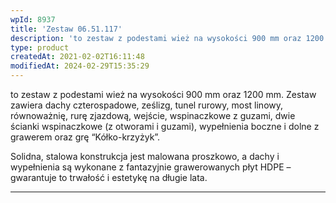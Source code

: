 ```yaml
---
wpId: 8937
title: 'Zestaw 06.51.117'
description: 'to zestaw z podestami wież na wysokości 900 mm oraz 1200 mm. Zestaw zawiera dachy czterospadowe, ześlizg, tunel rurowy, most linowy, równoważnię, rurę zjazdową, wejście, wspinaczkowe z guzami, dwie ścianki wspinaczkowe (z otworami i guzami), wypełnienia boczne i dolne z grawerem oraz grę "Kółko-krzyżyk". Solidna, stalowa konstrukcja jest malowana proszkowo, a dachy i wypełnienia są ...'
type: product
createdAt: 2021-02-02T16:11:48
modifiedAt: 2024-02-29T15:35:29
---
```



to zestaw z podestami wież na wysokości 900 mm oraz 1200 mm. Zestaw zawiera dachy czterospadowe, ześlizg, tunel rurowy, most linowy, równoważnię, rurę zjazdową, wejście, wspinaczkowe z guzami, dwie ścianki wspinaczkowe (z otworami i guzami), wypełnienia boczne i dolne z grawerem oraz grę “Kółko-krzyżyk”.

Solidna, stalowa konstrukcja jest malowana proszkowo, a dachy i wypełnienia są wykonane z fantazyjnie grawerowanych płyt HDPE – gwarantuje to trwałość i estetykę na długie lata.

* * *